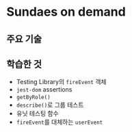 # Sundaes on demand

## 주요 기술

## 학습한 것

- Testing Library의 `fireEvent` 객체
- `jest-dom` assertions
- `getByRole()`
- `describe()`로 그룹 테스트
- 유닛 테스팅 함수
- `fireEvent`를 대체하는 `userEvent`
